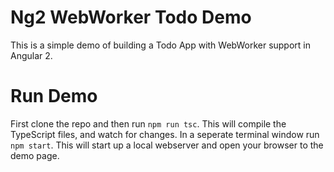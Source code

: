 # Ng2 WebWorker Todo Demo
This is a simple demo of building a Todo App with WebWorker support in Angular 2.

# Run Demo
First clone the repo and then run `npm run tsc`. This will compile the TypeScript files, and watch for changes.
In a seperate terminal window run `npm start`. This will start up a local webserver and open your browser to the demo page.
